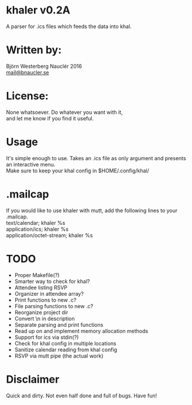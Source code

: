 # khaler v0.2A 
A parser for .ics files which feeds the data into khal.  

# Written by:  
Björn Westerberg Nauclér 2016  
mail@bnaucler.se

# License: 
None whatsoever. Do whatever you want with it,  
and let me know if you find it useful.

# Usage
It's simple enough to use. Takes an .ics file as only argument and presents an interactive menu.  
Make sure to keep your khal config in $HOME/.config/khal/

# .mailcap
If you would like to use khaler with mutt, add the following lines to your .mailcap.  
text/calendar; khaler %s  
application/ics; khaler %s  
application/octet-stream; khaler %s

# TODO
* Proper Makefile(?)
* Smarter way to check for khal?
* Attendee listing RSVP
* Organizer in attendee array?
* Print functions to new .c?
* File parsing functions to new .c?
* Reorganize project dir
* Convert \n in description
* Separate parsing and print functions
* Read up on and implement memory allocation methods
* Support for ics via stdin(?)
* Check for khal config in multiple locations
* Sanitize calendar reading from khal config
* RSVP via mutt pipe (the actual work)

# Disclaimer
Quick and dirty. Not even half done and full of bugs. Have fun!
